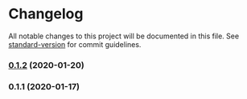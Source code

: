 # Changelog

All notable changes to this project will be documented in this file. See [standard-version](https://github.com/conventional-changelog/standard-version) for commit guidelines.

### [0.1.2](https://github.com/YOUR_GITHUB_USER_NAME/observable-localstorage/compare/v0.1.1...v0.1.2) (2020-01-20)

### 0.1.1 (2020-01-17)
